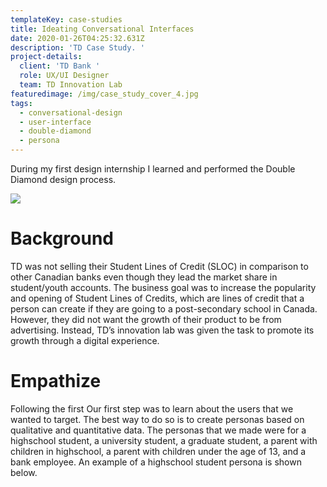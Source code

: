 ```yaml
---
templateKey: case-studies
title: Ideating Conversational Interfaces
date: 2020-01-26T04:25:32.631Z
description: 'TD Case Study. '
project-details:
  client: 'TD Bank '
  role: UX/UI Designer
  team: TD Innovation Lab
featuredimage: /img/case_study_cover_4.jpg
tags:
  - conversational-design
  - user-interface
  - double-diamond
  - persona
---
```

During my first design internship I learned and performed the Double Diamond design process.

![](/img/double_diamond.png)

# Background

TD was not selling their Student Lines of Credit (SLOC) in comparison to other Canadian banks even though they lead the market share in student/youth accounts. The business goal was to increase the popularity and opening of Student Lines of Credits, which are lines of credit that a person can create if they are going to a post-secondary school in Canada. However, they did not want the growth of their product to be from advertising. Instead, TD’s innovation lab was given the task to promote its growth through a digital experience.

# Empathize 

Following the first Our first step was to learn about the users that we wanted to target. The best way to do so is to create personas based on qualitative and quantitative data. The personas that we made were for a highschool student, a university student, a graduate student, a parent with children in highschool, a parent with children under the age of 13, and a bank employee. An example of a highschool student persona is shown below.
